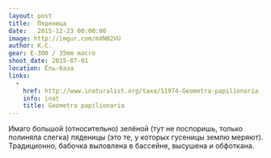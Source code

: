 ```yaml
---
layout: post
title:  Пяденица
date:   2015-12-23 00:00:00
image: http://imgur.com/mXN02VU
author: К.С.
gear: E-300 / 35mm macro
shoot_date: 2015-07-01
location: Ёль-база
links:
  -
    href: http://www.inaturalist.org/taxa/51974-Geometra-papilionaria
    info: inat
    title: Geometra papilionaria
---
```


Имаго большой (относительно) зелёной (тут не поспоришь, только полиняла слегка) пяденицы (это те, у которых гусеницы землю меряют). Традиционно, бабочка выловлена в бассейне, высушена и обфоткана.
